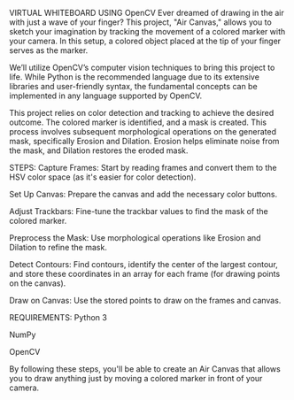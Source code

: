 VIRTUAL WHITEBOARD USING OpenCV
Ever dreamed of drawing in the air with just a wave of your finger? This project, "Air Canvas," allows you to sketch your imagination by tracking the movement of a colored marker with your camera. In this setup, a colored object placed at the tip of your finger serves as the marker.

We’ll utilize OpenCV’s computer vision techniques to bring this project to life. While Python is the recommended language due to its extensive libraries and user-friendly syntax, the fundamental concepts can be implemented in any language supported by OpenCV.

This project relies on color detection and tracking to achieve the desired outcome. The colored marker is identified, and a mask is created. This process involves subsequent morphological operations on the generated mask, specifically Erosion and Dilation. Erosion helps eliminate noise from the mask, and Dilation restores the eroded mask.

STEPS:
Capture Frames: Start by reading frames and convert them to the HSV color space (as it's easier for color detection).

Set Up Canvas: Prepare the canvas and add the necessary color buttons.

Adjust Trackbars: Fine-tune the trackbar values to find the mask of the colored marker.

Preprocess the Mask: Use morphological operations like Erosion and Dilation to refine the mask.

Detect Contours: Find contours, identify the center of the largest contour, and store these coordinates in an array for each frame (for drawing points on the canvas).

Draw on Canvas: Use the stored points to draw on the frames and canvas.

REQUIREMENTS:
Python 3

NumPy

OpenCV

By following these steps, you'll be able to create an Air Canvas that allows you to draw anything just by moving a colored marker in front of your camera.

